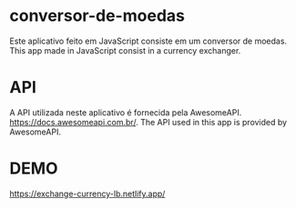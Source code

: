 # conversor-de-moedas
Este aplicativo feito em JavaScript consiste em um conversor de moedas.
This app made in JavaScript consist in a currency exchanger.


# API
A API utilizada neste aplicativo é fornecida pela AwesomeAPI. https://docs.awesomeapi.com.br/.
The API used in this app is provided by AwesomeAPI.


# DEMO
https://exchange-currency-lb.netlify.app/
